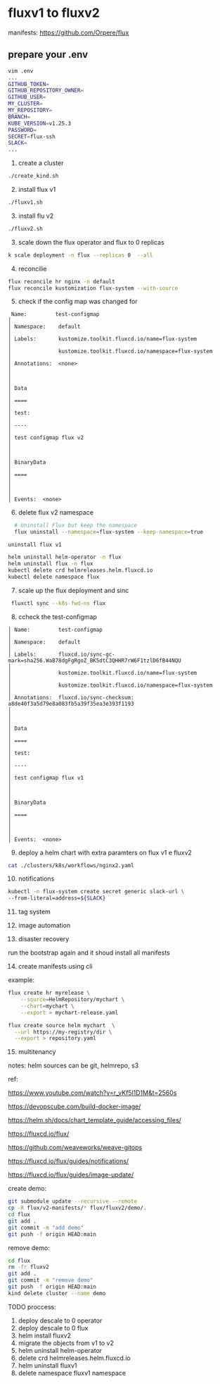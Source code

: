 # fluxv1 to fluxv2

manifests: https://github.com/Orpere/flux

## prepare your .env 

```bash 
vim .env 
...
GITHUB_TOKEN=
GITHUB_REPOSITORY_OWNER=
GITHUB_USER=
MY_CLUSTER=
MY_REPOSITORY=
BRANCH=
KUBE_VERSION=v1.25.3
PASSWORD=
SECRET=flux-ssh
SLACK=
...
```



1) create a cluster 

```bash
./create_kind.sh
```

2) install flux v1 

```bash
./fluxv1.sh
```

3) install flu v2 

```bash
./fluxv2.sh 
```

3) scale down the flux operator and flux to 0 replicas 

```bash
k scale deployment -n flux --replicas 0  --all 
```

4) reconcilie 

```bash
flux reconcile hr nginx -n default
flux reconcile kustomization flux-system --with-source
``` 

5) check if the config map was changed for 

```
 Name:         test-configmap                                                                                                                                                                     │
│ Namespace:    default                                                                                                                                                                            │
│ Labels:       kustomize.toolkit.fluxcd.io/name=flux-system                                                                                                                                       │
│               kustomize.toolkit.fluxcd.io/namespace=flux-system                                                                                                                                  │
│ Annotations:  <none>                                                                                                                                                                             │
│                                                                                                                                                                                                  │
│ Data                                                                                                                                                                                             │
│ ====                                                                                                                                                                                             │
│ test:                                                                                                                                                                                            │
│ ----                                                                                                                                                                                             │
│ test configmap flux v2                                                                                                                                                                           │
│                                                                                                                                                                                                  │
│ BinaryData                                                                                                                                                                                       │
│ ====                                                                                                                                                                                             │
│                                                                                                                                                                                                  │
│ Events:  <none>
```


6) delete flux v2 namespace 

```bash
  # Uninstall Flux but keep the namespace
  flux uninstall --namespace=flux-system --keep-namespace=true

```

    uninstall flux v1

```bash
helm uninstall helm-operator -n flux 
helm uninstall flux -n flux
kubectl delete crd helmreleases.helm.fluxcd.io
kubectl delete namespace flux  
```


7) scale up the flux deployment and sinc 

```bash
 fluxctl sync --k8s-fwd-ns flux
```

8) ccheck the test-configmap 

```
│ Name:         test-configmap                                                                                                                                                                     │
│ Namespace:    default                                                                                                                                                                            │
│ Labels:       fluxcd.io/sync-gc-mark=sha256.WaB78dgFgRgoZ_BK5dtC3QHHR7rW6F1tzlD6fB44NQU                                                                                                          │
│               kustomize.toolkit.fluxcd.io/name=flux-system                                                                                                                                       │
│               kustomize.toolkit.fluxcd.io/namespace=flux-system                                                                                                                                  │
│ Annotations:  fluxcd.io/sync-checksum: a8de40f3a5d79e8a083fb5a39f35ea3e393f1193                                                                                                                  │
│                                                                                                                                                                                                  │
│ Data                                                                                                                                                                                             │
│ ====                                                                                                                                                                                             │
│ test:                                                                                                                                                                                            │
│ ----                                                                                                                                                                                             │
│ test configmap flux v1                                                                                                                                                                           │
│                                                                                                                                                                                                  │
│ BinaryData                                                                                                                                                                                       │
│ ====                                                                                                                                                                                             │
│                                                                                                                                                                                                  │
│ Events:  <none>
```
9) deploy a helm chart with extra paramters on flux v1 e fluxv2 

```bash
cat ./clusters/k8s/workflows/nginx2.yaml
```
10) notifications

```bash
kubectl -n flux-system create secret generic slack-url \
--from-literal=address=${SLACK}
```

11) tag system 

12) image automation 

13) disaster recovery 

run the bootstrap again and it shoud install all manifests 

14) create manifests using cli 

example:

```bash
flux create hr myrelease \
    --source=HelmRepository/mychart \
    --chart=mychart \
    --export > mychart-release.yaml

flux create source helm mychart  \
  --url https://my-registry/dir \
  --export > repository.yaml
```

15) multitenancy 


notes: 
helm sources can be git, helmrepo, s3 

ref: 

https://www.youtube.com/watch?v=r_vKf5l1D1M&t=2560s

https://devopscube.com/build-docker-image/

https://helm.sh/docs/chart_template_guide/accessing_files/

https://fluxcd.io/flux/

https://github.com/weaveworks/weave-gitops

https://fluxcd.io/flux/guides/notifications/

https://fluxcd.io/flux/guides/image-update/

create demo:

```bash
git submodule update --recursive --remote
cp -R flux/v2-manifests/* flux/fluxv2/demo/.
cd flux 
git add . 
git commit -m "add demo"
git push -f origin HEAD:main
```


remove demo: 

```bash
cd flux 
rm -fr fluxv2
git add . 
git commit -m "remove demo"
git push -f origin HEAD:main
kind delete cluster --name demo
```


TODO proccess: 
1) deploy descale to 0 operator
2) deploy descale to 0 flux
3) helm install fluxv2
4) migrate the objects from v1 to v2 
5) helm uninstall helm-operator 
6) delete crd helmreleases.helm.fluxcd.io
7) helm uninstall fluxv1
8) delete namespace fluxv1 namespace


